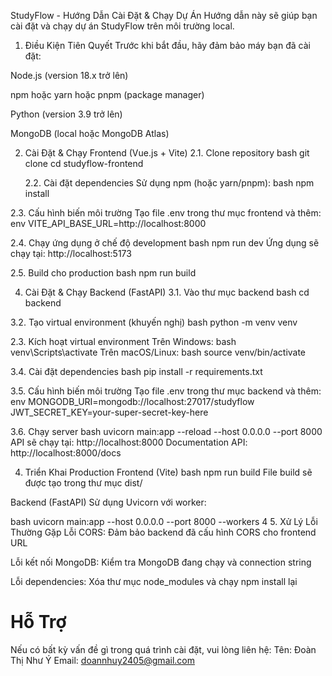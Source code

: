 StudyFlow - Hướng Dẫn Cài Đặt & Chạy Dự Án
Hướng dẫn này sẽ giúp bạn cài đặt và chạy dự án StudyFlow trên môi trường local.

1.  Điều Kiện Tiên Quyết
Trước khi bắt đầu, hãy đảm bảo máy bạn đã cài đặt:

Node.js (version 18.x trở lên)

npm hoặc yarn hoặc pnpm (package manager)

Python (version 3.9 trở lên)

MongoDB (local hoặc MongoDB Atlas)

2. Cài Đặt & Chạy Frontend (Vue.js + Vite)
  2.1. Clone repository
    bash
    git clone <your-repo-url>
    cd studyflow-frontend
   
   2.2. Cài đặt dependencies
    Sử dụng npm (hoặc yarn/pnpm):
    bash
    npm install
   
  2.3. Cấu hình biến môi trường
    Tạo file .env trong thư mục frontend và thêm:
    env
    VITE_API_BASE_URL=http://localhost:8000
    
  2.4. Chạy ứng dụng ở chế độ development
    bash
    npm run dev
    Ứng dụng sẽ chạy tại: http://localhost:5173
    
  2.5. Build cho production
    bash
    npm run build
   
4. Cài Đặt & Chạy Backend (FastAPI)
  3.1. Vào thư mục backend
    bash
    cd backend
   
  3.2. Tạo virtual environment (khuyến nghị)
    bash
    python -m venv venv
    
  2.3. Kích hoạt virtual environment
    Trên Windows:
    bash
    venv\Scripts\activate
    Trên macOS/Linux:
    bash
    source venv/bin/activate
  
  3.4. Cài đặt dependencies
    bash
    pip install -r requirements.txt
    
  3.5. Cấu hình biến môi trường
    Tạo file .env trong thư mục backend và thêm:
    env
    MONGODB_URI=mongodb://localhost:27017/studyflow
    JWT_SECRET_KEY=your-super-secret-key-here
    
  3.6. Chạy server
    bash
    uvicorn main:app --reload --host 0.0.0.0 --port 8000
    API sẽ chạy tại: http://localhost:8000
    Documentation API: http://localhost:8000/docs

4. Triển Khai Production
Frontend (Vite)
bash
npm run build
File build sẽ được tạo trong thư mục dist/

Backend (FastAPI)
Sử dụng Uvicorn với worker:

bash
uvicorn main:app --host 0.0.0.0 --port 8000 --workers 4
5. Xử Lý Lỗi Thường Gặp
Lỗi CORS: Đảm bảo backend đã cấu hình CORS cho frontend URL

Lỗi kết nối MongoDB: Kiểm tra MongoDB đang chạy và connection string

Lỗi dependencies: Xóa thư mục node_modules và chạy npm install lại

# Hỗ Trợ
Nếu có bất kỳ vấn đề gì trong quá trình cài đặt, vui lòng liên hệ:
Tên: Đoàn Thị Như Ý
Email: doannhuy2405@gmail.com
